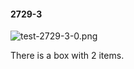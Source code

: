 #### 2729-3
![test-2729-3-0.png](https://github.com/lil-lab/nlvr/raw/master/nlvr/test/images/3/test-2729-3-0.png "test-2729-3-0.png")

There is a box with 2 items.